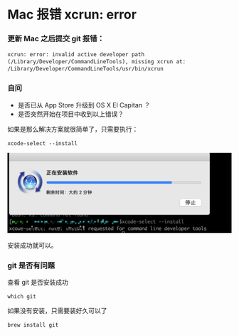 # Mac 报错 xcrun: error

### 更新 Mac 之后提交 git 报错：

```
xcrun: error: invalid active developer path (/Library/Developer/CommandLineTools), missing xcrun at: /Library/Developer/CommandLineTools/usr/bin/xcrun
```

### 自问

- 是否已从 App Store 升级到 OS X El Capitan ？
- 是否突然开始在项目中收到以上错误？

如果是那么解决方案就很简单了，只需要执行：

```
xcode-select --install
```

![兼容](./zhuang.jpg)

安装成功就可以。

### git 是否有问题

查看 git 是否安装成功

```
which git
```

如果没有安装，只需要装好久可以了

```
brew install git
```
